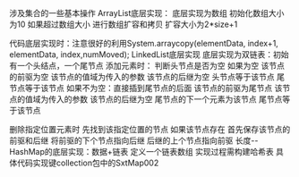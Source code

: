 涉及集合的一些基本操作
ArrayList底层实现：
  底层实现为数组
  初始化数组大小为10
  如果超过数组大小 进行数组扩容和拷贝 扩容大小为2*size+1
  
  代码底层实现时：注意很好的利用System.arraycopy(elementData, index+1, elementData, index,numMoved);
LinkedList底层实现
  底层实现为双链表：初始有一个头结点，一个尾节点
  添加元素时：
    判断头节点是否为空
      如果为空
        该节点的前驱为空
        该节点的值域为传入的参数
        该节点的后继为空
        头节点等于该节点
        尾节点等于该节点
      如果不为空：直接插到尾节点的后面
        该节点的前驱为尾节点
        该节点的值域为传入的参数
        该节点的后继为空
        尾节点的下一个元素为该节点
        尾节点等于该节点
  
  删除指定位置元素时
    先找到该指定位置的节点
    如果该节点存在
      首先保存该节点的前驱和后继
      将前驱的下个节点指向后继
      后继的上个节点指向前驱
      长度--
HashMap的底层实现：数据+链表
  定义一个链表数组
  实现过程需构建哈希表
  具体代码实现键collection包中的SxtMap002
        

